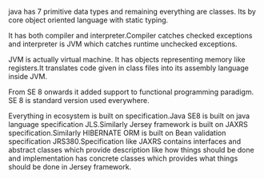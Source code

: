 java has 7 primitive data types and remaining everything are classes.
Its by core object oriented language with static typing.

It has both compiler and interpreter.Compiler catches checked exceptions 
and interpreter is JVM which catches runtime unchecked exceptions.

JVM is actually virtual machine. It has objects representing memory
like registers.It translates code given in class files into its 
assembly language inside JVM.

From SE 8 onwards it added support to functional programming paradigm.
SE 8 is standard version used everywhere.

Everything in ecosystem is built on specification.Java SE8 is built
on java language specification JLS.Similarly Jersey framework is built
on JAXRS specification.Similarly HIBERNATE ORM is built on Bean validation
specification JRS380.Specification like JAXRS contains interfaces and 
abstract classes which provide description like how things should be done 
and implementation has concrete classes which provides what things 
should be done in Jersey framework.

